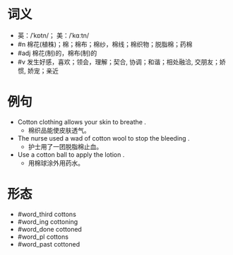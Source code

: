 # 词义
- 英：/ˈkɒtn/； 美：/ˈkɑːtn/
- #n 棉花(植株)；棉；棉布；棉纱，棉线；棉织物；脱脂棉；药棉
- #adj 棉花(制)的，棉布(制)的
- #v 发生好感，喜欢；领会，理解；契合, 协调；和谐；相处融洽, 交朋友；娇惯, 娇宠；亲近
# 例句
- Cotton clothing allows your skin to breathe .
	- 棉织品能使皮肤透气。
- The nurse used a wad of cotton wool to stop the bleeding .
	- 护士用了一团脱脂棉止血。
- Use a cotton ball to apply the lotion .
	- 用棉球涂外用药水。
# 形态
- #word_third cottons
- #word_ing cottoning
- #word_done cottoned
- #word_pl cottons
- #word_past cottoned
